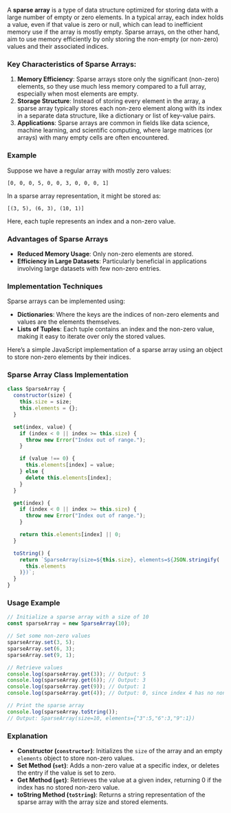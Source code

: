 A **sparse array** is a type of data structure optimized for storing data with a large number of empty or zero elements. In a typical array, each index holds a value, even if that value is zero or null, which can lead to inefficient memory use if the array is mostly empty. Sparse arrays, on the other hand, aim to use memory efficiently by only storing the non-empty (or non-zero) values and their associated indices.

### Key Characteristics of Sparse Arrays:

1. **Memory Efficiency**: Sparse arrays store only the significant (non-zero) elements, so they use much less memory compared to a full array, especially when most elements are empty.
2. **Storage Structure**: Instead of storing every element in the array, a sparse array typically stores each non-zero element along with its index in a separate data structure, like a dictionary or list of key-value pairs.
3. **Applications**: Sparse arrays are common in fields like data science, machine learning, and scientific computing, where large matrices (or arrays) with many empty cells are often encountered.

### Example

Suppose we have a regular array with mostly zero values:

```plaintext
[0, 0, 0, 5, 0, 0, 3, 0, 0, 0, 1]
```

In a sparse array representation, it might be stored as:

```plaintext
[(3, 5), (6, 3), (10, 1)]
```

Here, each tuple represents an index and a non-zero value.

### Advantages of Sparse Arrays

- **Reduced Memory Usage**: Only non-zero elements are stored.
- **Efficiency in Large Datasets**: Particularly beneficial in applications involving large datasets with few non-zero entries.

### Implementation Techniques

Sparse arrays can be implemented using:

- **Dictionaries**: Where the keys are the indices of non-zero elements and values are the elements themselves.
- **Lists of Tuples**: Each tuple contains an index and the non-zero value, making it easy to iterate over only the stored values.

Here’s a simple JavaScript implementation of a sparse array using an object to store non-zero elements by their indices.

### Sparse Array Class Implementation

```javascript
class SparseArray {
  constructor(size) {
    this.size = size;
    this.elements = {};
  }

  set(index, value) {
    if (index < 0 || index >= this.size) {
      throw new Error("Index out of range.");
    }

    if (value !== 0) {
      this.elements[index] = value;
    } else {
      delete this.elements[index];
    }
  }

  get(index) {
    if (index < 0 || index >= this.size) {
      throw new Error("Index out of range.");
    }

    return this.elements[index] || 0;
  }

  toString() {
    return `SparseArray(size=${this.size}, elements=${JSON.stringify(
      this.elements
    )})`;
  }
}
```

### Usage Example

```javascript
// Initialize a sparse array with a size of 10
const sparseArray = new SparseArray(10);

// Set some non-zero values
sparseArray.set(3, 5);
sparseArray.set(6, 3);
sparseArray.set(9, 1);

// Retrieve values
console.log(sparseArray.get(3)); // Output: 5
console.log(sparseArray.get(6)); // Output: 3
console.log(sparseArray.get(9)); // Output: 1
console.log(sparseArray.get(4)); // Output: 0, since index 4 has no non-zero value

// Print the sparse array
console.log(sparseArray.toString());
// Output: SparseArray(size=10, elements={"3":5,"6":3,"9":1})
```

### Explanation

- **Constructor (`constructor`)**: Initializes the `size` of the array and an empty `elements` object to store non-zero values.
- **Set Method (`set`)**: Adds a non-zero value at a specific index, or deletes the entry if the value is set to zero.
- **Get Method (`get`)**: Retrieves the value at a given index, returning 0 if the index has no stored non-zero value.
- **toString Method (`toString`)**: Returns a string representation of the sparse array with the array size and stored elements.
